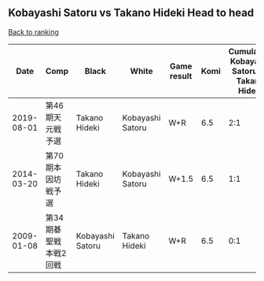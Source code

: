 ## Kobayashi Satoru vs Takano Hideki Head to head

[Back to ranking](../../index.md)




| **Date** | **Comp** | **Black** | **White** | **Game result** | **Komi** | **Cumulative Kobayashi Satoru vs Takano Hideki** | **Kobayashi Satoru streak** | **Takano Hideki streak** | 
| --- | --- | --- | --- | --- | --- | --- | --- | --- |
| 2019-08-01 | 第46期天元戦予選 | Takano Hideki | Kobayashi Satoru | W+R | 6.5 | 2:1 | 2 | 0 | 
| 2014-03-20 | 第70期本因坊戦予選 | Takano Hideki | Kobayashi Satoru | W+1.5 | 6.5 | 1:1 | 1 | 0 | 
| 2009-01-08 | 第34期碁聖戦本戦2回戦 | Kobayashi Satoru | Takano Hideki | W+R | 6.5 | 0:1 | 0 | 1 |




